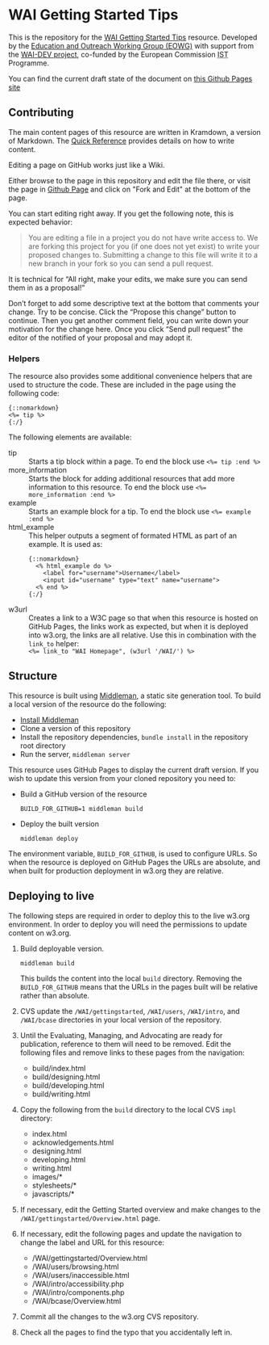 # WAI Getting Started Tips

This is the repository for the [WAI Getting Started Tips](//w3.org/WAI/gettginstarted/tips/) resource. Developed by the
[Education and Outreach Working Group (EOWG)](//w3.org/WAI/EO/) with support from the [WAI-DEV project](//w3.org/WAI/DEV/), co-funded by the European Commission <abbr title="Information Society Technologies">IST</abbr> Programme. 

You can find the current draft state of the document on [this Github Pages site][GHPage]

## Contributing

The main content pages of this resource are written in Kramdown, a version of Markdown. The [Quick Reference](http://kramdown.gettalong.org/quickref.html) provides details on how to write content.

Editing a page on GitHub works just like a Wiki.

Either browse to the page in this repository and edit the file there, or visit the page in [Github Page][GHPage] and click on "Fork and Edit" at the bottom of the page.

You can start editing right away. If you get the following note, this is expected behavior:

> You are editing a file in a project you do not have write access to. We are forking this project for you (if one does not yet exist) to write your proposed changes to. Submitting a change to this file will write it to a new branch in your fork so you can send a pull request.

It is technical for “All right, make your edits, we make sure you can send them in as a proposal!”

Don’t forget to add some descriptive text at the bottom that comments your change. Try to be concise. Click the “Propose this change” button to continue. Then you get another comment field, you can write down your motivation for the change here. Once you click “Send pull request” the editor of the notified of your proposal and may adopt it.

### Helpers

The resource also provides some additional convenience helpers that are used to structure the code. These are included in the page using the following code:

```
{::nomarkdown}
<%= tip %>
{:/}
```

The following elements are available:

<dl>
  <dt>tip</dt>
    <dd>Starts a tip block within a page. To end the block use <code><%= tip :end %></code></dd>

  <dt>more_information</dt>
    <dd>Starts the block for adding additional resources that add more information to this resource. To end the block use <code><%= more_information :end %></code></dd>

  <dt>example</dt>
    <dd>Starts an example block for a tip. To end the block use <code><%= example :end %></code></dd>

  <dt>html_example</dt>
    <dd>This helper outputs a segment of formated HTML as part of an example. It is used as:</dd>
    <dd><pre><code>{::nomarkdown}
  <% html_example do %>
    &lt;label for="username"&gt;Username&lt;/label&gt;
    &lt;input id="username" type="text" name="username"&gt;
  <% end %>
{:/}</code></pre></dd>

  <dt>w3url</dt>
    <dd>Creates a link to a W3C page so that when this resource is hosted on GitHub Pages, the links work as expected, but when it is deployed into w3.org, the links are all relative. Use this in combination with the <code>link_to</code> helper:</dd>
    <dd><code><%= link_to "WAI Homepage", (w3url '/WAI/') %></code></dd>
</dl>

## Structure

This resource is built using [Middleman](//middlemanapp.com/), a static site generation tool. To build a local version of the resource do the following:

* [Install Middleman](//middlemanapp.com/basics/install/)
* Clone a version of this repository
* Install the repository dependencies, `bundle install` in the repository root directory
* Run the server, `middleman server`

This resource uses GitHub Pages to display the current draft version. If you wish to update this version from your cloned repository you need to:

* Build a GitHub version of the resource

  `BUILD_FOR_GITHUB=1 middleman build`

* Deploy the built version

  `middleman deploy`
  
The environment variable, `BUILD_FOR_GITHUB`, is used to configure URLs. So when the resource is deployed on GitHub Pages the URLs are absolute, and when built for production deployment in w3.org they are relative.

## Deploying to live

The following steps are required in order to deploy this to the live w3.org environment. In order to deploy you will need the permissions to update content on w3.org.

1. Build deployable version.

    `middleman build`

    This builds the content into the local `build` directory. Removing the `BUILD_FOR_GITHUB` means that the URLs in the pages built will be relative rather than absolute.

2. CVS update the `/WAI/gettingstarted`, `/WAI/users`, `/WAI/intro`, and `/WAI/bcase` directories in your local version of the repository.

3. Until the Evaluating, Managing, and Advocating are ready for publication, reference to them will need to be removed. Edit the following files and remove links to these pages from the navigation:

    * build/index.html
    * build/designing.html
    * build/developing.html
    * build/writing.html

4. Copy the following from the `build` directory to the local CVS `impl` directory:

    * index.html
    * acknowledgements.html
    * designing.html
    * developing.html
    * writing.html
    * images/*
    * stylesheets/*
    * javascripts/*

5. If necessary, edit the Getting Started overview and make changes to the `/WAI/gettingstarted/Overview.html` page.

6. If necessary, edit the following pages and update the navigation to change the label and URL for this resource:

    * /WAI/gettingstarted/Overview.html
    * /WAI/users/browsing.html
    * /WAI/users/inaccessible.html
    * /WAI/intro/accessibility.php
    * /WAI/intro/components.php
    * /WAI/bcase/Overview.html

7. Commit all the changes to the w3.org CVS repository.

8. Check all the pages to find the typo that you accidentally left in.

[GHPage]: https://w3c.github.io/wai-quick-start/
